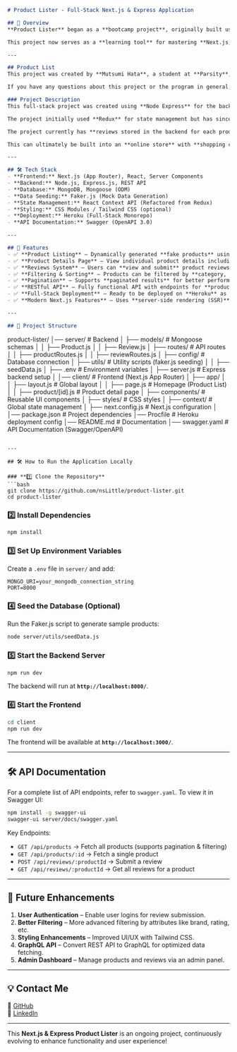 ```markdown
# Product Lister - Full-Stack Next.js & Express Application

## 🚀 Overview
**Product Lister** began as a **bootcamp project**, originally built using **Redux** for state management. As part of my learning journey, I **refreshed, refactored, and downsized** the application into a **React Next.js app**, replacing Redux with **React Context API** for a simpler and more scalable architecture.

This project now serves as a **learning tool** for mastering **Next.js, API integration, state management, and backend database interactions**, while being fully **deployable on Heroku** as a monorepo.

---

## Product List
This project was created by **Mutsumi Hata**, a student at **Parsity**, an online software engineering program. The work in this repository is wholly of the student based on a sample starter project that can be accessed by looking at the repository that this project forks.

If you have any questions about this project or the program in general, visit [parsity.io](https://parsity.io/) or email **hello@parsity.io**.

### Project Description
This full-stack project was created using **Node Express** for the backend and **React Next.js** for the frontend. Using **fake data generated from Faker.js**, this project mimics an online product list.

The project initially used **Redux** for state management but has since been refactored to use **React Context API**, making it **lighter and more efficient**.

The project currently has **reviews stored in the backend for each product**. This has not been tied in with the frontend for rendering at the moment.

This can ultimately be built into an **online store** with **shopping carts, user authentication, and order histories**.

---

## 🛠 Tech Stack
- **Frontend:** Next.js (App Router), React, Server Components
- **Backend:** Node.js, Express.js, REST API
- **Database:** MongoDB, Mongoose (ODM)
- **Data Seeding:** Faker.js (Mock Data Generation)
- **State Management:** React Context API (Refactored from Redux)
- **Styling:** CSS Modules / Tailwind CSS (optional)
- **Deployment:** Heroku (Full-Stack Monorepo)
- **API Documentation:** Swagger (OpenAPI 3.0)

---

## 📌 Features
- ✅ **Product Listing** – Dynamically generated **fake products** using Faker.js.
- ✅ **Product Details Page** – View individual product details including images, category, and price.
- ✅ **Reviews System** – Users can **view and submit** product reviews (stored in MongoDB).
- ✅ **Filtering & Sorting** – Products can be filtered by **category, price range, and name**.
- ✅ **Pagination** – Supports **paginated results** for better performance.
- ✅ **RESTful API** – Fully functional API with endpoints for **products and reviews**.
- ✅ **Full-Stack Deployment** – Ready to be deployed on **Heroku** as a monorepo.
- ✅ **Modern Next.js Features** – Uses **server-side rendering (SSR)** for fast performance.

---

## 📂 Project Structure
```
product-lister/
│── server/                  # Backend
│   ├── models/              # Mongoose schemas
│   │   ├── Product.js
│   │   ├── Review.js
│   ├── routes/              # API routes
│   │   ├── productRoutes.js
│   │   ├── reviewRoutes.js
│   ├── config/              # Database connection
│   ├── utils/               # Utility scripts (faker.js seeding)
│   │   ├── seedData.js
│   ├── .env                 # Environment variables
│   ├── server.js            # Express backend setup
│
│── client/                  # Frontend (Next.js App Router)
│   ├── app/
│   │   ├── layout.js        # Global layout
│   │   ├── page.js          # Homepage (Product List)
│   │   ├── product/[id].js  # Product detail page
│   ├── components/          # Reusable UI components
│   ├── styles/              # CSS styles
│   ├── context/             # Global state management
│   ├── next.config.js       # Next.js configuration
│
│── package.json             # Project dependencies
│── Procfile                 # Heroku deployment config
│── README.md                # Documentation
│── swagger.yaml             # API Documentation (Swagger/OpenAPI)
```

---

## 🛠 How to Run the Application Locally

### **1️⃣ Clone the Repository**
```bash
git clone https://github.com/nsLittle/product-lister.git
cd product-lister
```

### **2️⃣ Install Dependencies**
```bash
npm install
```

### **3️⃣ Set Up Environment Variables**
Create a `.env` file in `server/` and add:
```env
MONGO_URI=your_mongodb_connection_string
PORT=8000
```

### **4️⃣ Seed the Database (Optional)**
Run the Faker.js script to generate sample products:
```bash
node server/utils/seedData.js
```

### **5️⃣ Start the Backend Server**
```bash
npm run dev
```
The backend will run at **`http://localhost:8000/`**.

### **6️⃣ Start the Frontend**
```bash
cd client
npm run dev
```
The frontend will be available at **`http://localhost:3000/`**.

---

## 🛠 API Documentation
For a complete list of API endpoints, refer to `swagger.yaml`. To view it in Swagger UI:
```bash
npm install -g swagger-ui
swagger-ui server/docs/swagger.yaml
```

Key Endpoints:
- `GET /api/products` → Fetch all products (supports pagination & filtering)
- `GET /api/products/:id` → Fetch a single product
- `POST /api/reviews/:productId` → Submit a review
- `GET /api/reviews/:productId` → Get all reviews for a product

---

## 🔧 Future Enhancements
1. **User Authentication** – Enable user logins for review submission.
2. **Better Filtering** – More advanced filtering by attributes like brand, rating, etc.
3. **Styling Enhancements** – Improved UI/UX with Tailwind CSS.
4. **GraphQL API** – Convert REST API to GraphQL for optimized data fetching.
5. **Admin Dashboard** – Manage products and reviews via an admin panel.

---

## 💡 Contact Me
🔗 [GitHub](https://github.com/nsLittle)  
🔗 [LinkedIn](https://www.linkedin.com/in/mutsumihata)  

---
This **Next.js & Express Product Lister** is an ongoing project, continuously evolving to enhance functionality and user experience!
```